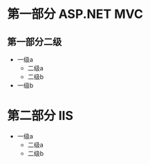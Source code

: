 # 第一部分 ASP.NET MVC
## 第一部分二级
* 一级a
    * 二级a
    * 二级b
* 一级b

# 第二部分 IIS
* 一级a
    * 二级a
    * 二级b

